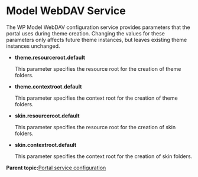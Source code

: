 # Model WebDAV Service 

The WP Model WebDAV configuration service provides parameters that the portal uses during theme creation. Changing the values for these parameters only affects future theme instances, but leaves existing theme instances unchanged.

-   **theme.resourceroot.default**

    This parameter specifies the resource root for the creation of theme folders.

-   **theme.contextroot.default**

    This parameter specifies the context root for the creation of theme folders.

-   **skin.resourceroot.default**

    This parameter specifies the resource root for the creation of skin folders.

-   **skin.contextroot.default**

    This parameter specifies the context root for the creation of skin folders.


**Parent topic:**[Portal service configuration ](../admin-system/srvcfgref.md)

